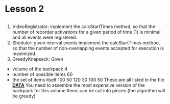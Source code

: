 # Lesson 2
## 
1. VideoRegistrator: implement the calcStartTimes method, so that the number of recorder activations for a given period of time (1) is minimal and all events were registered.
2. Sheduler: given interval events implement the calcStartTimes method, so that the number of non-overlapping events accepted for execution is maximized.
3. GreedyKnapsack: Given
- volume of the backpack 4
- number of possible items 60
- the set of items itself
    100 50
    120 30
    100 50
These are all listed in the file **[DATA](Lessons/lesson02/greedyKnapsack.txt)**
You need to assemble the most expensive version of the backpack for this volume
Items can be cut into pieces (the algorithm will be greedy)
